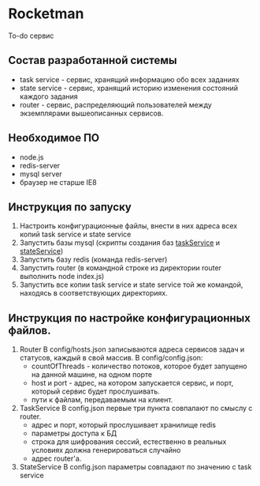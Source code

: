 # Rocketman
To-do сервис

## Состав разработанной системы
+ task service - сервис, хранящий информацию обо всех заданиях
+ state service - сервис, хранящий историю изменения состояний каждого задания
+ router - сервис, распределяющий пользователей между экземплярами вышеописанных сервисов.

## Необходимое ПО
+ node.js
+ redis-server
+ mysql server
+ браузер не старше IE8

## Инструкция по запуску
1. Настроить конфигурационные файлы, внести в них адреса всех копий task service и state service
2. Запустить базы mysql (скрипты создания баз [taskService](docs/DB%20scripts/task.sql) и [stateService](docs/DB%20scripts/task.sql))
3. Запустить базу redis (команда redis-server)
4. Запустить router (в командной строке из директории router выполнить node index.js)
5. Запустить все копии task service и state service той же командой, находясь в соответствующих директориях.

## Инструкция по настройке конфигурационных файлов.
1. Router
   В config/hosts.json записываются адреса сервисов задач и статусов, каждый в свой массив.
   В config/config.json:
   + countOfThreads - количество потоков, которое будет запущено на данной машине, на одном порте
   + host и port - адрес, на котором запускается сервис, и порт, который сервис будет прослушивать.
   + пути к файлам, передаваемым на клиент.
2. TaskService
   В config.json первые три пункта совпалают по смыслу с router.
   + адрес и порт, который прослушивает хранилище redis
   + параметры доступа к БД
   + строка для шифрования сессий, естественно в реальных условиях должна генерироваться случайно 
   + адрес router'а.
3. StateService
   В config.json параметры совпадают по значению с task service

